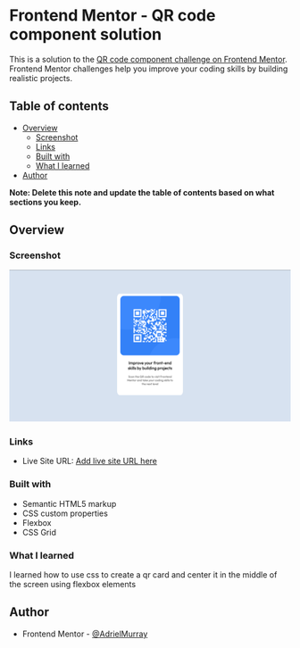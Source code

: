 # Frontend Mentor - QR code component solution

This is a solution to the [QR code component challenge on Frontend Mentor](https://www.frontendmentor.io/challenges/qr-code-component-iux_sIO_H). Frontend Mentor challenges help you improve your coding skills by building realistic projects. 

## Table of contents

- [Overview](#overview)
  - [Screenshot](#screenshot)
  - [Links](#links)
  - [Built with](#built-with)
  - [What I learned](#what-i-learned)
- [Author](#author)


**Note: Delete this note and update the table of contents based on what sections you keep.**

## Overview

### Screenshot

![x](./images/QRcode-project.png)



### Links

- Live Site URL: [Add live site URL here]( https://adrielmurray.github.io/qr-code-component-main/)



### Built with

- Semantic HTML5 markup
- CSS custom properties
- Flexbox
- CSS Grid



### What I learned

I learned how to use css to create a qr card and center it in the middle of the screen using flexbox elements 





## Author


- Frontend Mentor - [@AdrielMurray](https://www.frontendmentor.io/profile/AdrielMurray)

